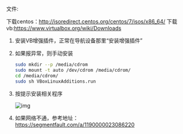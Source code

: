 文件:

下载centos：http://isoredirect.centos.org/centos/7/isos/x86_64/
下载vb:https://www.virtualbox.org/wiki/Downloads

1. 安装VB增强插件，正常在导航设备那里“安装增强插件”

2. 如果报异常，则手动安装 

   ```bash
   sudo mkdir --p /media/cdrom
   sudo mount -t auto /dev/cdrom /media/cdrom/
   cd /media/cdrom/
   sudo sh VBoxLinuxAdditions.run
   ```

   

3. 按提示安装相关程序

   ![img](https://img-blog.csdnimg.cn/20200409041959903.png)

4. 如果网络不通，参考地址：https://segmentfault.com/a/1190000023086220

